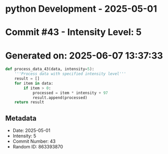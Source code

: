 ﻿# python Development - 2025-05-01
# Commit #43 - Intensity Level: 5
# Generated on: 2025-06-07 13:37:33
```python
def process_data_43(data, intensity=5):
    '''Process data with specified intensity level'''
    result = []
    for item in data:
        if item > 0:
            processed = item * intensity + 97
            result.append(processed)
    return result
```
## Metadata
- Date: 2025-05-01
- Intensity: 5
- Commit Number: 43
- Random ID: 863393870

